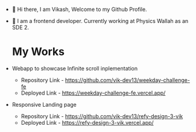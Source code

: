 - 👋 Hi there, I am Vikash, Welcome to my Github Profile.
- 👀 I am a frontend developer. Currently working at Physics Wallah as an SDE 2.
  

  # My Works

- Webapp to showcase Infinite scroll inplementation
  - Repository Link - https://github.com/vik-dev13/weekday-challenge-fe
  - Deployed Link -  https://weekday-challenge-fe.vercel.app/

- Responsive Landing page
  - Repository Link - https://github.com/vik-dev13/refy-design-3-vik
  - Deployed Link - https://refy-design-3-vik.vercel.app/


<!---
vik-dev13/vik-dev13 is a ✨ special ✨ repository because its `README.md` (this file) appears on your GitHub profile.
You can click the Preview link to take a look at your changes.
--->
